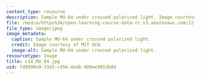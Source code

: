 ```yaml
---
content_type: resource
description: Sample MU-64 under crossed polarized light. Image courtesy of MIT OCW.
file: /media/https%3A/open-learning-course-data-rc.s3.amazonaws.com/12-109-petrology-fall-2005/fd8990e933d2c456dadb980ee9853b8d_L14_MU_64.jpg
file_type: image/jpeg
image_metadata:
  caption: Sample MU-64 under crossed polarized light.
  credit: Image courtesy of MIT OCW.
  image-alt: Sample MU-64 under crossed polarized light.
resourcetype: Image
title: L14_MU_64.jpg
uid: fd8990e9-33d2-c456-dadb-980ee9853b8d
---
```

